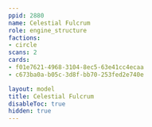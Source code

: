 ```yaml
---
ppid: 2880
name: Celestial Fulcrum
role: engine_structure
factions:
- circle
scans: 2
cards:
- f01e7621-4968-3104-8ec5-63e41cc4ecaa
- c673ba0a-b05c-3d8f-bb70-253fed2e740e

layout: model
title: Celestial Fulcrum
disableToc: true
hidden: true
---
```

